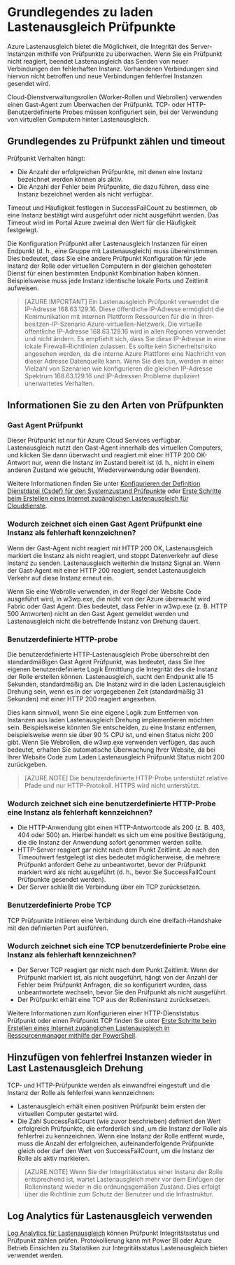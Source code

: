<properties
  pageTitle="Laden Sie Benutzerdefinierte Probes Lastenausgleich und Überwachung Integritätsstatus | Microsoft Azure"
  description="Erfahren Sie, wie benutzerdefinierte führt eine Überprüfung auf Azure Lastenausgleich Instanzen hinter Lastenausgleich überwachen"
  services="load-balancer"
  documentationCenter="na"
  authors="sdwheeler"
  manager="carmonm"
  editor=""
  tags="azure-resource-manager"
/>
<tags
  ms.service="load-balancer"
  ms.devlang="na"
  ms.topic="article"
  ms.tgt_pltfrm="na"
  ms.workload="infrastructure-services"
  ms.date="10/24/2016"
  ms.author="sewhee" />

# <a name="understand-load-balancer-probes"></a>Grundlegendes zu laden Lastenausgleich Prüfpunkte

Azure Lastenausgleich bietet die Möglichkeit, die Integrität des Server-Instanzen mithilfe von Prüfpunkte zu überwachen. Wenn Sie ein Prüfpunkt nicht reagiert, beendet Lastenausgleich das Senden von neuer Verbindungen den fehlerhaften Instanz. Vorhandenen Verbindungen sind hiervon nicht betroffen und neue Verbindungen fehlerfrei Instanzen gesendet wird.

Cloud-Dienstverwaltungsrollen (Worker-Rollen und Webrollen) verwenden einen Gast-Agent zum Überwachen der Prüfpunkt. TCP- oder HTTP-Benutzerdefinierte Probes müssen konfiguriert sein, bei der Verwendung von virtuellen Computern hinter Lastenausgleich.

## <a name="understand-probe-count-and-timeout"></a>Grundlegendes zu Prüfpunkt zählen und timeout

Prüfpunkt Verhalten hängt:

- Die Anzahl der erfolgreichen Prüfpunkte, mit denen eine Instanz bezeichnet werden können als aktiv.
- Die Anzahl der Fehler beim Prüfpunkte, die dazu führen, dass eine Instanz bezeichnet werden als nicht verfügbar.

Timeout und Häufigkeit festlegen in SuccessFailCount zu bestimmen, ob eine Instanz bestätigt wird ausgeführt oder nicht ausgeführt werden. Das Timeout wird im Portal Azure zweimal den Wert für die Häufigkeit festgelegt.

Die Konfiguration Prüfpunkt aller Lastenausgleich Instanzen für einen Endpunkt (d. h., eine Gruppe mit Lastenausgleich) muss übereinstimmen. Dies bedeutet, dass Sie eine andere Prüfpunkt Konfiguration für jede Instanz der Rolle oder virtuellen Computern in der gleichen gehosteten Dienst für einen bestimmten Endpunkt Kombination haben können. Beispielsweise muss jede Instanz identische lokale Ports und Zeitlimit aufweisen.

>[AZURE.IMPORTANT] Ein Lastenausgleich Prüfpunkt verwendet die IP-Adresse 168.63.129.16. Diese öffentliche IP-Adresse ermöglicht die Kommunikation mit internen Plattform Ressourcen für die in Ihrer-besitzen-IP-Szenario Azure-virtuellen-Netzwerk. Die virtuelle öffentliche IP-Adresse 168.63.129.16 wird in allen Regionen verwendet und nicht ändern. Es empfiehlt sich, dass Sie diese IP-Adresse in eine lokale Firewall-Richtlinien zulassen. Es sollte kein Sicherheitsrisiko angesehen werden, da die interne Azure Plattform eine Nachricht von dieser Adresse Datenquelle kann. Wenn Sie dies tun, werden in einer Vielzahl von Szenarien wie konfigurieren die gleichen IP-Adresse Spektrum 168.63.129.16 und IP-Adressen Probleme dupliziert unerwartetes Verhalten.

## <a name="learn-about-the-types-of-probes"></a>Informationen Sie zu den Arten von Prüfpunkten

### <a name="guest-agent-probe"></a>Gast Agent Prüfpunkt

Dieser Prüfpunkt ist nur für Azure Cloud Services verfügbar. Lastenausgleich nutzt den Gast-Agent innerhalb des virtuellen Computers, und klicken Sie dann überwacht und reagiert mit einer HTTP 200 OK-Antwort nur, wenn die Instanz im Zustand bereit ist (d. h., nicht in einem anderen Zustand wie gebucht, Wiederverwendung oder Beenden).

Weitere Informationen finden Sie unter [Konfigurieren der Definition Dienstdatei (Csdef) für den Systemzustand Prüfpunkte](https://msdn.microsoft.com/library/azure/ee758710.aspx) oder [Erste Schritte beim Erstellen eines Internet zugänglichen Lastenausgleich für Clouddienste](load-balancer-get-started-internet-classic-cloud.md#check-load-balancer-health-status-for-cloud-services).

### <a name="what-makes-a-guest-agent-probe-mark-an-instance-as-unhealthy"></a>Wodurch zeichnet sich einen Gast Agent Prüfpunkt eine Instanz als fehlerhaft kennzeichnen?

Wenn der Gast-Agent nicht reagiert mit HTTP 200 OK, Lastenausgleich markiert die Instanz als nicht reagiert, und stoppt Datenverkehr auf diese Instanz zu senden. Lastenausgleich weiterhin die Instanz Signal an. Wenn der Gast-Agent mit einer HTTP 200 reagiert, sendet Lastenausgleich Verkehr auf diese Instanz erneut ein.

Wenn Sie eine Webrolle verwenden, in der Regel der Website Code ausgeführt wird, in w3wp.exe, die nicht von der Azure überwacht wird Fabric oder Gast Agent. Dies bedeutet, dass Fehler in w3wp.exe (z. B. HTTP 500 Antworten) nicht an den Gast Agent gemeldet werden und Lastenausgleich nicht die betreffende Instanz von Drehung dauert.

### <a name="http-custom-probe"></a>Benutzerdefinierte HTTP-probe

Die benutzerdefinierte HTTP-Lastenausgleich Probe überschreibt den standardmäßigen Gast Agent Prüfpunkt, was bedeutet, dass Sie Ihre eigenen benutzerdefinierte Logik Ermittlung die Integrität des die Instanz der Rolle erstellen können. Lastenausgleich, sucht den Endpunkt alle 15 Sekunden, standardmäßig an. Die Instanz wird in die laden Lastenausgleich Drehung sein, wenn es in der vorgegebenen Zeit (standardmäßig 31 Sekunden) mit einer HTTP 200 reagiert angesehen.

Dies kann sinnvoll, wenn Sie eine eigene Logik zum Entfernen von Instanzen aus laden Lastenausgleich Drehung implementieren möchten sein. Beispielsweise könnten Sie entscheiden, zu eine Instanz entfernen, beispielsweise wenn sie über 90 % CPU ist, und einen Status nicht 200 gibt. Wenn Sie Webrollen, die w3wp.exe verwenden verfügen, das auch bedeutet, erhalten Sie automatische Überwachung Ihrer Website, da bei Ihrer Website Code zum Laden Lastenausgleich Prüfpunkt Status nicht 200 zurückgeben.

>[AZURE.NOTE] Die benutzerdefinierte HTTP-Probe unterstützt relative Pfade und nur HTTP-Protokoll. HTTPS wird nicht unterstützt.

### <a name="what-makes-an-http-custom-probe-mark-an-instance-as-unhealthy"></a>Wodurch zeichnet sich eine benutzerdefinierte HTTP-Probe eine Instanz als fehlerhaft kennzeichnen?

- Die HTTP-Anwendung gibt einen HTTP-Antwortcode als 200 (z. B. 403, 404 oder 500) an. Hierbei handelt es sich um eine positive Bestätigung, die die Instanz der Anwendung sofort genommen werden sollte.
- HTTP-Server reagiert gar nicht nach dem Punkt Zeitlimit. Je nach den Timeoutwert festgelegt ist dies bedeutet möglicherweise, die mehrere Prüfpunkt anfordert Gehe zu unbeantwortet, bevor der Prüfpunkt markiert wird als nicht ausgeführt (d. h., bevor Sie SuccessFailCount Prüfpunkte gesendet werden).
- Der Server schließt die Verbindung über ein TCP zurücksetzen.

### <a name="tcp-custom-probe"></a>Benutzerdefinierte Probe TCP

TCP Prüfpunkte initiieren eine Verbindung durch eine dreifach-Handshake mit den definierten Port ausführen.

### <a name="what-makes-a-tcp-custom-probe-mark-an-instance-as-unhealthy"></a>Wodurch zeichnet sich eine TCP benutzerdefinierte Probe eine Instanz als fehlerhaft kennzeichnen?

- Der Server TCP reagiert gar nicht nach dem Punkt Zeitlimit. Wenn der Prüfpunkt markiert ist, als nicht ausgeführt, hängt von der Anzahl der Fehler beim Prüfpunkt Anfragen, die so konfiguriert wurden, dass unbeantwortete wechseln, bevor Sie den Prüfpunkt als nicht ausgeführt.
- Der Prüfpunkt erhält eine TCP aus der Rolleninstanz zurücksetzen.

Weitere Informationen zum Konfigurieren einer HTTP-Dienststatus Prüfpunkt oder einen Prüfpunkt TCP finden Sie unter [Erste Schritte beim Erstellen eines Internet zugänglichen Lastenausgleich in Ressourcenmanager mithilfe der PowerShell](load-balancer-get-started-internet-arm-ps.md#create-lb-rules-nat-rules-a-probe-and-a-load-balancer).

## <a name="add-healthy-instances-back-into-load-balancer-rotation"></a>Hinzufügen von fehlerfrei Instanzen wieder in Last Lastenausgleich Drehung

TCP- und HTTP-Prüfpunkte werden als einwandfrei eingestuft und die Instanz der Rolle als fehlerfrei wann kennzeichnen:

- Lastenausgleich erhält einen positiven Prüfpunkt beim ersten der virtuellen Computer gestartet wird.
- Die Zahl SuccessFailCount (wie zuvor beschrieben) definiert den Wert erfolgreich Prüfpunkte, die erforderlich sind, um die Instanz der Rolle als fehlerfrei zu kennzeichnen. Wenn eine Instanz der Rolle entfernt wurde, muss die Anzahl der erfolgreichen, aufeinanderfolgende Prüfpunkte gleich oder darf den Wert von SuccessFailCount, um die Instanz der Rolle als aktiv markieren.

>[AZURE.NOTE] Wenn Sie der Integritätsstatus einer Instanz der Rolle entsprechend ist, wartet Lastenausgleich mehr vor dem Einfügen der Rolleninstanz wieder in die ordnungsgemäßen Zustand. Dies erfolgt über die Richtlinie zum Schutz der Benutzer und die Infrastruktur.

## <a name="use-log-analytics-for-load-balancer"></a>Log Analytics für Lastenausgleich verwenden

[Log Analytics für Lastenausgleich](load-balancer-monitor-log.md) können Prüfpunkt Integritätsstatus und Prüfpunkt zählen prüfen. Protokollierung kann mit Power BI oder Azure Betrieb Einsichten zu Statistiken zur Integritätsstatus Lastenausgleich bieten verwendet werden.
